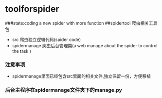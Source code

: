 # toolforspider
###state:coding
a new spider with more function
##spidertool 爬虫相关工具包
* src    爬虫独立逻辑代码(spider  code)
* spidermanage     爬虫后台管理类(a web manage about the spider to control the task )

### 注意事项
* spidermanage里面已经包含src里面的相关文件,独立保留一份，方便移植
### 后台主程序在spidermanage文件夹下的manage.py
